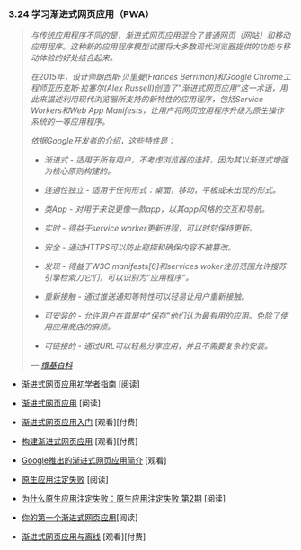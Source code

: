 ### 3.24 学习渐进式网页应用（PWA）

> *与传统应用程序不同的是，渐进式网页应用混合了普通网页（网站）和移动应用程序。这种新的应用程序模型试图将大多数现代浏览器提供的功能与移动体验的好处结合起来。*
>
> *在2015年，设计师朗西斯·贝里曼(Frances Berriman)和Google Chrome工程师亚历克斯·拉塞尔(Alex Russell)创造了”渐进式网页应用“这一术语，用此来描述利用现代浏览器所支持的新特性的应用程序，包括Service Workers和Web App Manifests，让用户将网页应用程序升级为原生操作系统的一等应用程序。*
>
> *依据Google开发者的介绍，这些特性是：*
>
> - *渐进式 - 适用于所有用户，不考虑浏览器的选择，因为其以渐进式增强为核心原则构建的。*
> 
> - *连通性独立 - 适用于任何形式：桌面，移动，平板或未出现的形式。*
> 
> - *类App - 对用于来说更像一款app，以其app风格的交互和导航。*
> 
> - *实时 - 得益于service worker更新进程，可以时刻保持更新。*
> 
> - *安全 - 通过HTTPS可以防止窥探和确保内容不被篡改。*
> 
> - *发现 - 得益于W3C manifests[6]和services woker注册范围允许搜苏引擎检索刀它们，可以识别为”应用程序“。*
> 
> - *重新接触 - 通过推送通知等特性可以轻易让用户重新接触。*
> 
> - *可安装的 - 允许用户在首屏中“保存”他们认为最有用的应用。免除了使用应用商店的麻烦。*
>
> - *可链接的 - 通过URL可以轻易分享应用，并且不需要复杂的安装。*
>
> *— [维基百科](https://en.wikipedia.org/wiki/Progressive_web_app)*
>

- [渐进式网页应用初学者指南](https://www.smashingmagazine.com/2016/08/a-beginners-guide-to-progressive-web-apps/) [阅读]

- [渐进式网页应用](https://developers.google.com/web/progressive-web-apps/) [阅读]

- [渐进式网页应用入门](https://www.pluralsight.com/courses/web-apps-progressive-getting-started) [观看][付费]

- [构建渐进式网页应用](https://www.lynda.com/CSS-tutorials/Building-Progressive-Web-App/518052-2.html) [观看][付费]

- [Google推出的渐进式网页应用简介](https://www.udacity.com/course/intro-to-progressive-web-apps--ud811) [观看]

- [原生应用注定失败](https://medium.com/javascript-scene/native-apps-are-doomed-ac397148a2c0#.rfw9hdym6) [阅读]

- [为什么原生应用注定失败：原生应用注定失败 第2期](https://medium.com/javascript-scene/why-native-apps-really-are-doomed-native-apps-are-doomed-pt-2-e035b43170e9#.qjrm13yj3) [阅读]

- [你的第一个渐进式网页应用](https://developers.google.com/web/fundamentals/codelabs/your-first-pwapp/)[阅读]

- [渐进式网页应用与离线](https://frontendmasters.com/courses/progressive-web-apps/) [观看][付费]

